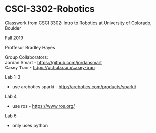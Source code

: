 # CSCI-3302-Robotics
Classwork from CSCI 3302: Intro to Robotics at University of Colorado, Boulder

Fall 2019

Proffesor Bradley Hayes 

Group Collaborators:  
Jordan Smart - https://github.com/jordansmart  
Casey Tran - https://github.com/casey-tran

Lab 1-3  
* use arcbotics sparki - http://arcbotics.com/products/sparki/  

  
Lab 4  
* use ros - https://www.ros.org/  

Lab 6
* only uses python
